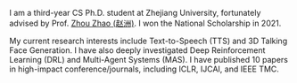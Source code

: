 I am a third-year CS Ph.D. student at Zhejiang University, fortunately advised by Prof. [Zhou Zhao (赵洲)](https://person.zju.edu.cn/zhaozhou). I won the National Scholarship in 2021.

My current research interests include Text-to-Speech (TTS) and 3D Talking Face Generation. I have also deeply investigated Deep Reinforcement Learning (DRL) and  Multi-Agent Systems (MAS). I have published 10 papers in high-impact conference/journals, including ICLR, IJCAI, and IEEE TMC.
